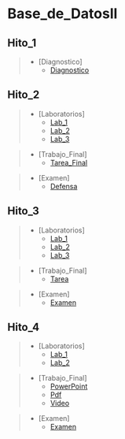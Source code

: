 # Base_de_Datosll

## Hito_1

> * [Diagnostico]
>   * <a  href="https://github.com/QuirogaAndres/Base_de_Datosll/blob/main/Hito%201/Diagnostico.docx">Diagnostico</a>

## Hito_2

> * [Laboratorios]
>   * <a  href="https://github.com/QuirogaAndres/Base_de_Datosll/tree/main/Hito%202/Labs1">Lab_1</a>
>   * <a  href="https://github.com/QuirogaAndres/Base_de_Datosll/tree/main/Hito%202/Lab24-08">Lab_2</a>
>   * <a  href="https://github.com/QuirogaAndres/Base_de_Datosll/tree/main/Hito%202/Lab3%2031-08">Lab_3</a>

> * [Trabajo_Final]
>   * <a  href="https://github.com/QuirogaAndres/Base_de_Datosll/tree/main/Hito%202/Defensahito2">Tarea_Final</a>

> * [Examen]
>   * <a  href="https://github.com/QuirogaAndres/Base_de_Datosll/tree/main/Hito%202/Defensa_Hito2">Defensa</a>


## Hito_3

> * [Laboratorios]
>   * <a href="https://github.com/QuirogaAndres/Base_de_Datosll/tree/main/Hito3/Lab1">Lab_1</a>
>   * <a href="https://github.com/QuirogaAndres/Base_de_Datosll/tree/main/Hito3/Lab2">Lab_2</a>
>   * <a href="https://github.com/QuirogaAndres/Base_de_Datosll/tree/main/Hito3/Lab3">Lab_3</a>

> * [Trabajo_Final]
>   * <a href="https://github.com/QuirogaAndres/Base_de_Datosll/tree/main/Hito3/Defensa_hito3">Tarea</a>

> * [Examen]
>   * <a href="https://github.com/QuirogaAndres/Base_de_Datosll/tree/main/Hito3/Examen">Examen</a>

## Hito_4

> * [Laboratorios]
>   * <a href="https://github.com/QuirogaAndres/Base_de_Datosll/blob/main/Hito_4/Lab1/console_2.sql">Lab_1</a>
>   * <a href="https://github.com/QuirogaAndres/Base_de_Datosll/blob/main/Hito_4/Lab1/Lab_2/console_2.sql">Lab_2</a>

> * [Trabajo_Final]
>   * <a href="https://github.com/QuirogaAndres/Base_de_Datosll/blob/main/Hito_4/Lab1/TAREA%20HITO%204_BDAII.pptx">PowerPoint</a>
>   * <a href="https://github.com/QuirogaAndres/Base_de_Datosll/blob/main/Hito_4/Lab1/TAREA%20HITO%204_BDAII.pdf">Pdf</a>
>   * <a href="https://github.com/QuirogaAndres/Base_de_Datosll/blob/main/Hito_4/Lab1/Link.txt">Video</a>

> * [Examen]   
>   * <a href="https://github.com/QuirogaAndres/Base_de_Datosll/blob/main/Hito_4/Lab1/Examen/console_3.sql">Examen</a>

